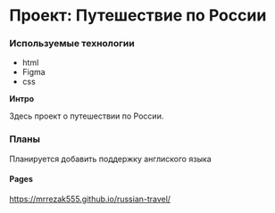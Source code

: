 # Проект: Путешествие по России

### Используемые технологии
* html
* Figma
* css

**Интро**

Здесь проект о путешествии по России.

### Планы

Планируется добавить поддержку англиского языка

#### Pages

https://mrrezak555.github.io/russian-travel/

